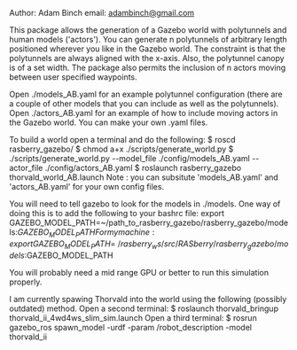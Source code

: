 Author: Adam Binch
email: adambinch@gmail.com

This package allows the generation of a Gazebo world with polytunnels and human models ('actors').
You can generate n polytunnels of arbitrary length positioned wherever you like in the Gazebo world.
The constraint is that the polytunnels are always aligned with the x-axis. Also, the polytunnel canopy is of a set width.
The package also permits the inclusion of n actors moving between user specified waypoints.

Open ./models_AB.yaml for an example polytunnel configuration (there are a couple of other models that you can include as well as the polytunnels).
Open ./actors_AB.yaml for an example of how to include moving actors in the Gazebo world.
You can make your own .yaml files.

To build a world open a terminal and do the following:
$ roscd rasberry_gazebo/
$ chmod a+x ./scripts/generate_world.py
$ ./scripts/generate_world.py --model_file ./config/models_AB.yaml --actor_file ./config/actors_AB.yaml
$ roslaunch rasberry_gazebo thorvald_world_AB.launch
Note : you can subsitute 'models_AB.yaml' and 'actors_AB.yaml' for your own config files.

You will need to tell gazebo to look for the models in ./models. One way of doing this is to add the 
following to your bashrc file:
export GAZEBO_MODEL_PATH=~/path_to_rasberry_gazebo/rasberry_gazebo/models:$GAZEBO_MODEL_PATH
For my machine:
export GAZEBO_MODEL_PATH=~/rasberry_ws/src/RASberry/rasberry_gazebo/models:$GAZEBO_MODEL_PATH

You will probably need a mid range GPU or better to run this simulation properly.

I am currently spawing Thorvald into the world using the following (possibly outdated) method. 
Open a second terminal:
$ roslaunch thorvald_bringup thorvald_ii_4wd4ws_slim_sim.launch
Open a third terminal:
$ rosrun gazebo_ros spawn_model -urdf -param /robot_description -model thorvald_ii
